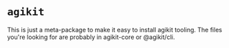 # `agikit`

This is just a meta-package to make it easy to install agikit tooling. The files you're looking for
are probably in agikit-core or @agikit/cli.
